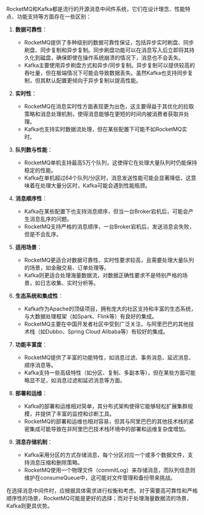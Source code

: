 RocketMQ和Kafka都是流行的开源消息中间件系统，它们在设计理念、性能特点、功能支持等方面存在一些区别：

1. **数据可靠性**：

   - RocketMQ提供了多种级别的数据可靠性保证，包括异步实时刷盘、同步刷盘、同步复制和异步复制。同步刷盘功能可以在消息写入后立即将其持久化到磁盘，确保即使在操作系统崩溃的情况下，消息也不会丢失。
   - Kafka主要使用异步刷盘方式和异步/同步复制。异步复制可以提供较高的吞吐量，但在极端情况下可能会导致数据丢失。虽然Kafka也支持同步复制，但其默认配置更倾向于异步复制以提高性能。
2. **实时性**：

   - RocketMQ在消息实时性方面表现更为出色，这主要得益于其优化的拉取策略和消息处理机制，使得消息能够在更短的时间内被消费者获取并处理。
   - Kafka也支持实时数据流处理，但在某些配置下可能不如RocketMQ实时。
3. **队列数与性能**：

   - RocketMQ单机支持最高5万个队列，这使得它在处理大量队列时仍能保持稳定的性能。
   - Kafka在单机超过64个队列/分区时，消息发送性能可能会显著降低，这意味着在处理大量分区时，Kafka可能会遇到性能瓶颈。
4. **消息顺序性**：

   - Kafka在某些配置下也支持消息顺序，但当一台Broker宕机后，可能会产生消息乱序的问题。
   - RocketMQ支持严格的消息顺序，一台Broker宕机后，发送消息会失败，但是不会乱序。
5. **适用场景**：

   - RocketMQ更适合对数据可靠性、实时性要求较高，且需要处理大量队列的场景，如金融交易、订单处理等。
   - Kafka则更适合处理海量数据流，对数据正确性要求不是特别严格的场景，如日志收集、实时分析等。
6. **生态系统和集成性**：

   - Kafka作为Apache的顶级项目，拥有庞大的社区支持和丰富的生态系统，与大数据处理框架（如Spark、Flink等）有良好的集成。
   - RocketMQ主要在中国开发者社区中受到广泛关注，与阿里巴巴的其他技术栈（如Dubbo、Spring Cloud Alibaba等）有较好的集成。
7. **功能丰富度**：

   - RocketMQ提供了丰富的功能特性，如消息过滤、事务消息、延迟消息、顺序消息等。
   - Kafka支持一些高级特性（如分区、复制、多副本等），但在某些方面可能略显不足，如消息过滤和延迟消息等方面。
8. **部署和运维**：

   - Kafka的部署和运维相对简单，其分布式架构使得它能够轻松扩展集群规模，并提供了丰富的监控和诊断工具。
   - RocketMQ的部署和运维也相对容易，但其与阿里巴巴的其他技术栈的紧密集成可能导致在非阿里巴巴技术栈环境中的部署和运维复杂度增加。
9. **消息存储机制**：

   - Kafka采用分区的方式存储消息，每个分区对应一个或多个数据文件，支持消息压缩和删除策略。
   - RocketMQ使用一个物理文件（commitLog）来存储消息，而队列信息则维护在consumeQueue中，这可能对文件管理和备份带来挑战。

在选择消息中间件时，应根据具体需求进行权衡和考虑。对于需要高可靠性和严格顺序性的场景，RocketMQ可能是更好的选择；而对于处理海量数据流的场景，Kafka则更具优势。[](https://)
